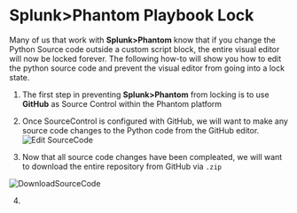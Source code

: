 # Splunk>Phantom Playbook Lock
Many of us that work with **Splunk>Phantom** know that if you change the 
Python Source code outside a custom script block, the entire visual editor will now be locked forever. 
The following how-to will show you how to edit the python source code and prevent the visual editor from going into a lock state.

1. The first step in preventing **Splunk>Phantom** from locking is to use **GitHub** as Source Control within the Phantom platform

2. Once SourceControl is configured with GitHub, we will want to make any source code changes to the Python code from the GitHub editor.
![Edit SourceCode](https://i.imgur.com/F2o6dfl.jpg)


3. Now that all source code changes have been compleated, we will want to download the entire repository from GitHub via `.zip`

![DownloadSourceCode](https://i.imgur.com/vO3pHOW.png)

4. 
